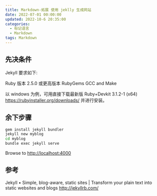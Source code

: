 ```yaml
---
title: Markdown-拓展 使用 jeklly 生成网站
date: 2022-07-01 00:00:00
updated: 2022-10-6 20:35:00
categories:
  - 标记语言
  - Markdown
tags: Markdown
---
```


## 先决条件

Jekyll 要求如下:

Ruby 版本 2.5.0 或更高版本
RubyGems
GCC and Make

以 windows 为例，可用直接下载最新版 Ruby+Devkit 3.1.2-1 (x64) <https://rubyinstaller.org/downloads/> 并进行安装。

## 余下步骤

```sh
gem install jekyll bundler
jekyll new myblog
cd myblog
bundle exec jekyll serve
```

<!-- more -->

Browse to <http://localhost:4000>

## 参考

Jekyll • Simple, blog-aware, static sites | Transform your plain text into static websites and blogs
<http://jekyllrb.com/>
